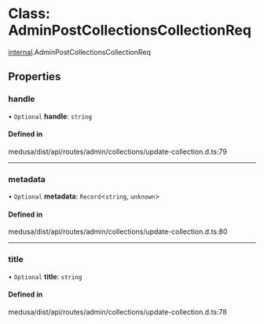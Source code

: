# Class: AdminPostCollectionsCollectionReq

[internal](../modules/internal-3.md).AdminPostCollectionsCollectionReq

## Properties

### handle

• `Optional` **handle**: `string`

#### Defined in

medusa/dist/api/routes/admin/collections/update-collection.d.ts:79

___

### metadata

• `Optional` **metadata**: `Record`<`string`, `unknown`\>

#### Defined in

medusa/dist/api/routes/admin/collections/update-collection.d.ts:80

___

### title

• `Optional` **title**: `string`

#### Defined in

medusa/dist/api/routes/admin/collections/update-collection.d.ts:78
